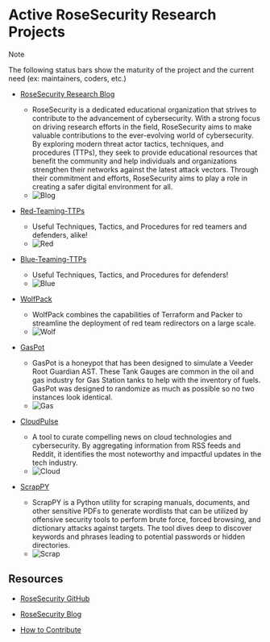 # Active RoseSecurity Research Projects

> [!NOTE]
> The following status bars show the maturity of the project and the current need (ex: maintainers, coders, etc.)

- [RoseSecurity Research Blog](https://rosesecurityresearch.com/blog-list)
  - RoseSecurity is a dedicated educational organization that strives to contribute to the advancement of cybersecurity. With a strong focus on driving research efforts in the field, RoseSecurity aims to make valuable contributions to the ever-evolving world of cybersecurity. By exploring modern threat actor tactics, techniques, and procedures (TTPs), they seek to provide educational resources that benefit the community and help individuals and organizations strengthen their networks against the latest attack vectors. Through their commitment and efforts, RoseSecurity aims to play a role in creating a safer digital environment for all.
  - ![Blog](https://progress-bar.dev/20?title=Blogs)

- [Red-Teaming-TTPs](https://github.com/RoseSecurity-Research/Red-Teaming-TTPs)
  - Useful Techniques, Tactics, and Procedures for red teamers and defenders, alike!
  - ![Red](https://progress-bar.dev/90?title=Maintainers)

- [Blue-Teaming-TTPs](https://github.com/RoseSecurity-Research/Blue-Teaming-TTPs)
  - Useful Techniques, Tactics, and Procedures for defenders!
  - ![Blue](https://progress-bar.dev/5?title=Docs)

- [WolfPack](https://github.com/RoseSecurity-Research/WolfPack)
  - WolfPack combines the capabilities of Terraform and Packer to streamline the deployment of red team redirectors on a large scale.
  - ![Wolf](https://progress-bar.dev/60?title=Terraform)

- [GasPot](https://github.com/RoseSecurity-Research/GasPot)
  - GasPot is a honeypot that has been designed to simulate a Veeder Root Guardian AST. These Tank Gauges are common in the oil and gas industry for Gas Station tanks to help with the inventory of fuels. GasPot was designed to randomize as much as possible so no two instances look identical.
  - ![Gas](https://progress-bar.dev/20?title=Python)

- [CloudPulse](https://github.com/RoseSecurity/CloudPulse)
  - A tool to curate compelling news on cloud technologies and cybersecurity. By aggregating information from RSS feeds and Reddit, it identifies the most noteworthy and impactful updates in the tech industry.
  - ![Cloud](https://progress-bar.dev/65?title=Python)

- [ScrapPY](https://github.com/RoseSecurity/ScrapPY)
  - ScrapPY is a Python utility for scraping manuals, documents, and other sensitive PDFs to generate wordlists that can be utilized by offensive security tools to perform brute force, forced browsing, and dictionary attacks against targets. The tool dives deep to discover keywords and phrases leading to potential passwords or hidden directories.
  - ![Scrap](https://progress-bar.dev/80?title=Maintainers)

## Resources

- [RoseSecurity GitHub](https://github.com/RoseSecurity-Research)

- [RoseSecurity Blog](https://rosesecurityresearch.com/blog-list)

- [How to Contribute](https://github.com/RoseSecurity-Research/Red-Teaming-TTPs/blob/main/How_To_Contribute.md)
